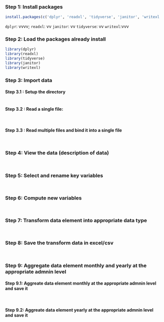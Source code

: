 ### Step 1: Install packages
```r
install.packages(c('dplyr', 'readxl', 'tidyverse', 'janitor', 'writexl'))
```
`dplyr`: vvvv;
`readxl`: vv
`janitor`: vv
`tidyverse`: vv
`writexl`:vvv

### Step 2: Load the packages already install
```r
library(dplyr)
library(readxl)
library(tidyverse)
library(janitor)
library(writexl)

```
### Step 3: Import data

#### Step 3.1 : Setup the directory
```r


```
#### Step 3.2 : Read a single file:
```r



```
#### Step 3.3 : Read multiple files and bind it into a single file
```r



```
### Step 4: View the data (description of data)
```r



```
### Step 5: Select and rename key variables
```r



```
### Step 6: Compute new variables
```r



```
### Step 7: Transform data element into appropriate data type
```r



```
### Step 8: Save the transform data in excel/csv
```r



```
### Step 9: Aggregate data element monthly and yearly at the appropriate admnin level

#### Step 9.1: Aggreate data element monthly at the appropriate admnin level and save it
```r



```
#### Step 9.2: Aggreate data element yearly at the appropriate admnin level and save it
```r



```


